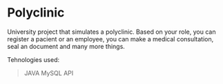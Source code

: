 # Polyclinic
University project that simulates a polyclinic. Based on your role, you can register a pacient or an employee, you can make a medical consultation, seal an document and many more things.

Tehnologies used:
> JAVA
> MySQL
> API
